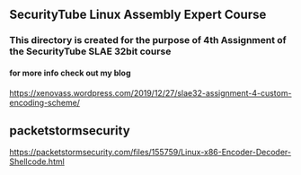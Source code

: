 ## SecurityTube Linux Assembly Expert Course

### This directory is created for the purpose of 4th Assignment of the SecurityTube SLAE 32bit course

#### for more info check out my blog 

https://xenovass.wordpress.com/2019/12/27/slae32-assignment-4-custom-encoding-scheme/

## packetstormsecurity

https://packetstormsecurity.com/files/155759/Linux-x86-Encoder-Decoder-Shellcode.html
